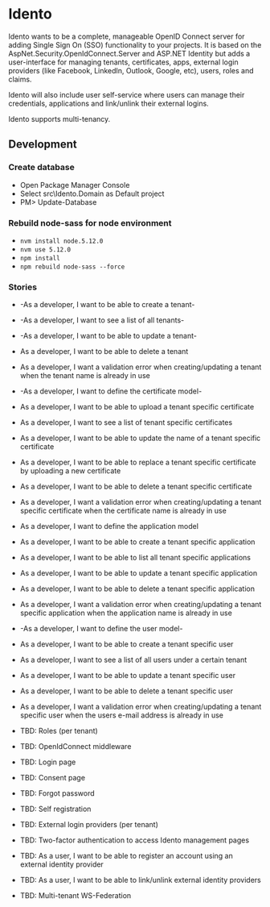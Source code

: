 # Idento

Idento wants to be a complete, manageable OpenID Connect server for adding Single Sign On (SSO) functionality to your projects. It is based on the AspNet.Security.OpenIdConnect.Server and ASP.NET Identity but adds a user-interface for managing tenants, certificates, apps, external login providers (like Facebook, LinkedIn, Outlook, Google, etc), users, roles and claims.

Idento will also include user self-service where users can manage their credentials, applications and link/unlink their external logins.

Idento supports multi-tenancy.

## Development

### Create database

- Open Package Manager Console
- Select src\Idento.Domain as Default project
- PM> Update-Database

### Rebuild node-sass for node environment

- `nvm install node.5.12.0`
- `nvm use 5.12.0`
- `npm install`
- `npm rebuild node-sass --force`

### Stories

- -As a developer, I want to be able to create a tenant-
- -As a developer, I want to see a list of all tenants-
- -As a developer, I want to be able to update a tenant-
- As a developer, I want to be able to delete a tenant
- As a developer, I want a validation error when creating/updating a tenant when the tenant name is already in use

- -As a developer, I want to define the certificate model-
- As a developer, I want to be able to upload a tenant specific certificate
- As a developer, I want to see a list of tenant specific certificates
- As a developer, I want to be able to update the name of a tenant specific certificate
- As a developer, I want to be able to replace a tenant specific certificate by uploading a new certificate
- As a developer, I want to be able to delete a tenant specific certificate
- As a developer, I want a validation error when creating/updating a tenant specific certificate when the certificate name is already in use

- As a developer, I want to define the application model
- As a developer, I want to be able to create a tenant specific application
- As a developer, I want to be able to list all tenant specific applications
- As a developer, I want to be able to update a tenant specific application
- As a developer, I want to be able to delete a tenant specific application
- As a developer, I want a validation error when creating/updating a tenant specific application when the application name is already in use

- -As a developer, I want to define the user model-
- As a developer, I want to be able to create a tenant specific user
- As a developer, I want to see a list of all users under a certain tenant
- As a developer, I want to be able to update a tenant specific user
- As a developer, I want to be able to delete a tenant specific user
- As a developer, I want a validation error when creating/updating a tenant specific user when the users e-mail address is already in use

- TBD: Roles (per tenant)

- TBD: OpenIdConnect middleware

- TBD: Login page

- TBD: Consent page

- TBD: Forgot password

- TBD: Self registration

- TBD: External login providers (per tenant)

- TBD: Two-factor authentication to access Idento management pages

- TBD: As a user, I want to be able to register an account using an external identity provider

- TBD: As a user, I want to be able to link/unlink external identity providers

- TBD: Multi-tenant WS-Federation
